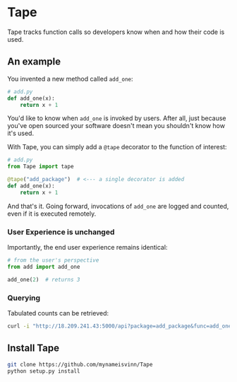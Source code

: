 # Tape
Tape tracks function calls so developers know when and how their code is used. 

## An example
You invented a new method called `add_one`:
```python
# add.py
def add_one(x):
    return x + 1
```
You'd like to know when `add_one` is invoked by users. After all, just because you've open sourced your software doesn't mean you shouldn't know how it's used.

With Tape, you can simply add a `@tape` decorator to the function of interest:
```python
# add.py
from Tape import tape

@tape("add_package")  # <--- a single decorator is added
def add_one(x):
    return x + 1
```
And that's it. Going forward, invocations of `add_one` are logged and counted, even if it is executed remotely.

### User Experience is unchanged
Importantly, the end user experience remains identical:
```python
# from the user's perspective
from add import add_one

add_one(2)  # returns 3
```
### Querying
Tabulated counts can be retrieved:
```bash
curl -i "http://18.209.241.43:5000/api?package=add_package&func=add_one"  # youll need to know your package name and function name
```

## Install Tape
```bash
git clone https://github.com/mynameisvinn/Tape
python setup.py install
```

